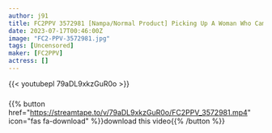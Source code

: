 ```yaml
---
author: j91
title: FC2PPV 3572981 [Nampa/Normal Product] Picking Up A Woman Who Came From Kyoto On A Solo Trip, Immediately Fucking Video
date: 2023-07-17T00:46:00Z
image: "FC2-PPV-3572981.jpg"
tags: [Uncensored]
maker: [FC2PPV]
actress: []
---
```



{{< youtubepl 79aDL9xkzGuR0o >}}
###

{{% button href="https://streamtape.to/v/79aDL9xkzGuR0o/FC2PPV_3572981.mp4" icon="fas fa-download" %}}download this video{{% /button %}}

